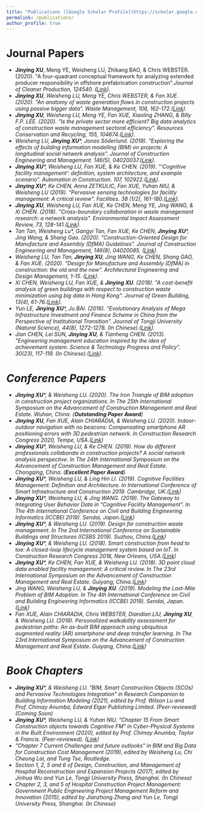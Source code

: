 ```yaml
---
title: "Publications ([Google Scholar Profile](https://scholar.google.co.uk/citations?user=yzpBR0kAAAAJ&hl=en))"
permalink: /publications/
author_profile: true
---
```

# Journal Papers
* **Jinying XU**, Meng YE, Weisheng LU, Zhikang BAO, & Chris WEBSTER. (2020). "A four-quadrant conceptual framework for analyzing extended producer responsibility in offshore prefabrication construction".<i>Journal of Cleaner Production<i>, 124540. ([Link](https://doi.org/10.1016/j.jclepro.2020.124540)).
* **Jinying XU**, Weisheng LU, Meng YE, Chris WEBSTER, & Fan XUE. (2020). "An anatomy of waste generation flows in construction projects using passive bigger data". <i>Waste Management, 106<i>, 162-172.([Link](https://www.sciencedirect.com/science/article/pii/S0956053X20301343)).
* **Jinying XU**, Weisheng LU, Meng YE, Fan XUE, Xiaoling ZHANG, & Billy F.P. LEE. (2020). "Is the private sector more efficient? Big data analytics of construction waste management sectoral efficiency". <i>Resources Conservation and Recycling, 155<i>, 104674.([Link](https://www.sciencedirect.com/science/article/pii/S0921344919305804)).
* Weisheng LU, **Jinying XU***, Jonas Söderlund. (2019). "Exploring the effects of building information modelling (BIM) on projects: A longitudinal social network analysis". <i>Journal of Construction Engineering and Management. 146<i>(5), 04020037.([Link](https://ascelibrary.org/doi/abs/10.1061/%28ASCE%29CO.1943-7862.0001823)).
* **Jinying XU***, Weisheng LU, Fan XUE, & Ke CHEN. (2019). "‘Cognitive facility management’: definition, system architecture, and example scenario". <i>Automation in Construction. 107<i>, 102922.([Link](https://www.sciencedirect.com/science/article/pii/S0926580519302146)).
*	**Jinying XU***, Ke CHEN, Anna ZETKULIC, Fan XUE, Yuhan NIU, & Weisheng LU (2019). "Pervasive sensing technologies for facility management: A critical review". <i>Facilities. 38<i> (1/2), 161-180.([Link](https://www.emerald.com/insight/content/doi/10.1108/F-02-2019-0024/full/html)).
*	**Jinying XU**, Weisheng LU, Fan XUE, Ke CHEN, Meng YE, Jing WANG, & Xi CHEN. (2018). "Cross-boundary collaboration in waste management research: a network analysis". <i>Environmental Impact Assessment Review, 73<i>, 128-141.([Link](https://www.sciencedirect.com/science/article/pii/S0195925518301677)).
* Tan Tan, Weisheng Lu*, Gangyi Tan, Fan XUE, Ke CHEN, **Jinying XU***, Jing Wang, & Shang Gao. (2020). "Construction-Oriented Design for Manufacture and Assembly (DfMA) Guidelines". <i>Journal of Construction Engineering and Management, 146</i>(8), 04020085. ([Link](https://ascelibrary.org/doi/full/10.1061/%28ASCE%29CO.1943-7862.0001877?casa_token=dt_LQFFHFqIAAAAA%3A_C-JNZhj2ICcmJSzbbxb3_W5DuulL25rRHXrFP7bSkJ84WmOAUc6NMmy_NhER048EqN7Xuzn_9s)).
* Weisheng LU, Tan Tan, **Jinying XU**, Jing WANG, Ke CHEN, Shang GAO, & Fan XUE. (2020). "Design for Manufacture and Assembly (DfMA) in construction: the old and the new". <i>Architectural Engineering and Design Management</i>, 1-15. ([Link](https://www.tandfonline.com/doi/abs/10.1080/17452007.2020.1768505?journalCode=taem20)).
* Xi CHEN, Weisheng LU, Fan XUE, & **Jinying XU**. (2018). "A cost-benefit analysis of green buildings with respect to construction waste minimization using big data in Hong Kong". <i>Journal of Green Building, 13<i>(4), 61-76.([Link](https://meridian.allenpress.com/jgb/article-abstract/13/4/61/116285)).
* Yun LE, **Jinying XU***, Ju BAI. (2016). "Evolutionary Analysis of Mega Infrastructure Investment and Finance Scheme in China from the Perspective of Institutional Transition". <i>Journal of Tongji University (Natural Science), 44<i>(8), 1272-1278. (In Chinese).([Link](http://www.cqvip.com/qk/90798x/201608/669853028.html)).
* Jian CHEN, Lei SUN, **Jinying XU**, & Tianheng CHEN. (2013). "Engineering management education inspired by the idea of achievement system. <i>Science & Technology Progress and Policy". 30<i>(23), 117-119. (In Chinese).([Link](http://www.cqvip.com/qk/90284x/201323/48247119.html)).

# Conference Papers
* **Jinying XU***, & Weisheng LU. (2020). The Iron Triangle of BIM adoption in construction project organizations. In <i>The 25th International Symposium on the Advancement of Construction Management and Real Estate<i>. Wuhan, China. (**Outstanding Paper Award**)
*	**Jinying XU**, Fan XUE, Alain CHIARADIA, & Weisheng LU. (2020). Indoor-outdoor navigation with no beacons: Compensating smartphone AR positioning errors with 3D pedestrian network. In <i>Construction Research Congress 2020<i>, Tempe, USA.([Link](https://ascelibrary.org/doi/abs/10.1061/9780784482858.049))
*	**Jinying XU***, Weisheng LU, & Ke CHEN. (2019). How do different professionals collaborate in construction projects? A social network analysis perspective. In <i>The 24th International Symposium on the Advancement of Construction Management and Real Estate<i>. Chongqing, China. (**Excellent Paper Award**)
*	**Jinying XU***, Weisheng LU, & Ling Hin LI. (2019). Cognitive Facilities Management: Definition and Architecture. In <i>International Conference of Smart Infrastructure and Construction 2019<i>. Cambridge, UK.([Link](https://www.icevirtuallibrary.com/doi/full/10.1680/icsic.64669.115))
*	**Jinying XU***, Weisheng LU, & Jing WANG. (2019). The Gateway to Integrating User Behavior Data in “Cognitive Facility Management”. In <i>The 4th International Conference on Civil and Building Engineering Informatics (ICCBEI 2019)<i>. Sendai, Japan.([Link](https://www.researchgate.net/profile/Jinying_Xu6/publication/337560970_The_Gateway_to_Integrating_User_Behavior_Data_in_Cognitive_Facility_Management/links/5dde103aa6fdcc2837ed9628/The-Gateway-to-Integrating-User-Behavior-Data-in-Cognitive-Facility-Management.pdf))
*	**Jinying XU***, & Weisheng LU. (2019). Design for construction waste management. In <i>The 2nd International Conference on Sustainable Buildings and Structures (ICSBS 2019)<i>. Suzhou, China.([Link](https://www.researchgate.net/publication/337560974_Design_for_construction_waste_management))
*	**Jinying XU***, & Weisheng LU. (2018). Smart construction from head to toe: A closed-loop lifecycle management system based on IoT. In <i>Construction Research Congress 2018<i>, New Orleans, USA.([Link](https://ascelibrary.org/doi/abs/10.1061/9780784481264.016))
*	**Jinying XU***, Ke CHEN, Fan XUE, & Weisheng LU. (2018). 3D point cloud data enabled facility management: A critical review. In <i>The 23rd International Symposium on the Advancement of Construction Management and Real Estate<i>. Guiyang, China.([Link](https://frankxue.com/pdf/xu18pcd.pdf))
*	Jing WANG, Weisheng LU, & **Jinying XU**. (2019). Modeling the Last-Mile Problem of BIM Adoption. In <i>The 4th International Conference on Civil and Building Engineering Informatics (ICCBEI 2019)<i>. Sendai, Japan.([Link](https://www.researchgate.net/profile/Jinying_Xu6/publication/337561231_Modeling_the_Last-Mile_Problem_of_BIM_Adoption/links/5de7b8f7a6fdcc283704eb97/Modeling-the-Last-Mile-Problem-of-BIM-Adoption.pdf))
*	Fan XUE, Alain CHIARADIA, Chris WEBSTER, Diandian LIU, **Jinying XU**, & Weisheng LU. (2018). Personalized walkability assessment for pedestrian paths: An as-built BIM approach using ubiquitous augmented reality (AR) smartphone and deep transfer learning. In <i>The 23rd International Symposium on the Advancement of Construction Management and Real Estate<i>. Guiyang, China.([Link](https://pdfs.semanticscholar.org/6a68/e97392837b2632800d8d4a0ba57b91cbc3aa.pdf))

# Book Chapters
* **Jinying XU***, & Weisheng LU. "BIM, Smart Construction Objects (SCOs) and Pervasive Technologies Integration" in <i>Research Companion to Building Information Modeling<i> (2021), edited by Prof. Wilson Lu and Prof. Chimay Anumba, Edward Elgar Publishing Limited. (Peer-reviewed)(Coming Soon)
*	**Jinying XU***, Weisheng LU, & Yuhan NIU. "Chapter 15 From Smart Construction objects towards Cognitive FM" in <i>Cyber-Physical Systems in the Built Environment<i> (2020), edited by Prof. Chimay Anumba, Taylor & Francis. (Peer-reviewed). ([Link](https://link.springer.com/content/pdf/10.1007/978-3-030-41560-0.pdf)) 
*	"Chapter 7 Current Challenges and future outlooks" in <i>BIM and Big Data for Construction Cost Management<i> (2019), edited by Weisheng Lu, Chi Cheung Lai, and Tung Tse, Routledge.
*	Section 1, 2, 5 and 6 of <i>Design, Construction, and Management of Hospital Reconstruction and Expansion Projects<i> (2017), edited by Jinhua Wu and Yun Le, Tongji University Press, Shanghai. (In Chinese)
*	Chapter 2, 3, and 5 of <i>Hospital Construction Project Management: Government Public Engineering Project Management Reform and Innovation<i> (2015), edited by Jianzhong Zhang and Yun Le, Tongji University Press, Shanghai. (In Chinese)

